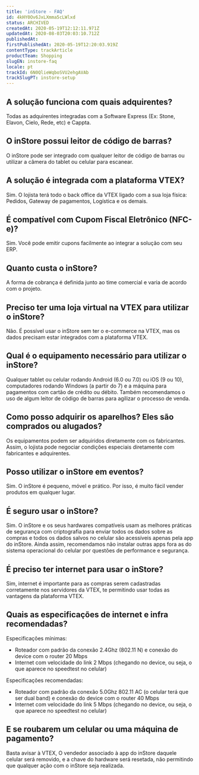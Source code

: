 ```yaml
---
title: 'inStore - FAQ'
id: 4kHY0Ov6JxLXmma5cLWlxd
status: ARCHIVED
createdAt: 2020-05-19T12:12:11.971Z
updatedAt: 2020-08-03T20:03:10.712Z
publishedAt: 
firstPublishedAt: 2020-05-19T12:20:03.919Z
contentType: trackArticle
productTeam: Shopping
slugEN: instore-faq
locale: pt
trackId: 6N0QlieWqboSVU2ehgAVAb
trackSlugPT: instore-setup
---
```


## A solução funciona com quais adquirentes?
Todas as adquirentes integradas com a Software Express (Ex: Stone, Elavon, Cielo, Rede, etc) e Cappta.

## O inStore possui leitor de código de barras?
O inStore pode ser integrado com qualquer leitor de código de barras ou utilizar a câmera do tablet ou celular para escanear.

## A solução é integrada com a plataforma VTEX?
Sim. O lojista terá todo o back office da VTEX ligado com a sua loja física: Pedidos, Gateway de pagamentos, Logística e os demais.

## É compatível com Cupom Fiscal Eletrônico (NFC-e)?
Sim. Você pode emitir cupons facilmente ao integrar a solução com seu ERP.

## Quanto custa o inStore?
A forma de cobrança é definida junto ao time comercial e varia de acordo com o projeto.

## Preciso ter uma loja virtual na VTEX para utilizar o inStore?
Não. É possível usar o inStore sem ter o e-commerce na VTEX, mas os dados precisam estar integrados com a plataforma VTEX.

## Qual é o equipamento necessário para utilizar o inStore?
Qualquer tablet ou celular rodando Android (6.0 ou 7.0) ou iOS (9 ou 10), computadores rodando Windows (a partir do 7) e a máquina para pagamentos com cartão de crédito ou débito. Também recomendamos o uso de algum leitor de código de barras para agilizar o processo de venda.

## Como posso adquirir os aparelhos? Eles são comprados ou alugados?
Os equipamentos podem ser adquiridos diretamente com os fabricantes. Assim, o lojista pode negociar condições especiais diretamente com fabricantes e adquirentes.

## Posso utilizar o inStore em eventos?
Sim. O inStore é pequeno, móvel e prático. Por isso, é muito fácil vender produtos em qualquer lugar.

## É seguro usar o inStore?
Sim. O inStore e os seus hardwares compatíveis usam as melhores práticas de segurança com criptografia para enviar todos os dados sobre as compras e todos os dados salvos no celular são acessíveis apenas pela app do inStore. Ainda assim, recomendamos não instalar outras apps fora as do sistema operacional do celular por questões de performance e segurança.

## É preciso ter internet para usar o inStore?
Sim, internet é importante para as compras serem cadastradas corretamente nos servidores da VTEX, te permitindo usar todas as vantagens da plataforma VTEX.

## Quais as especificações de internet e infra recomendadas?
Especificações mínimas:
 - Roteador com padrão da conexão 2.4Ghz (802.11 N) e conexão do device com o router 20 Mbps
 - Internet com velocidade do link 2 Mbps (chegando no device, ou seja, o que aparece no speedtest no celular)

Especificações recomendadas:
 - Roteador com padrão da conexão 5.0Ghz 802.11 AC (o celular terá que ser dual band) e conexão do device com o router 40 Mbps
 - Internet com velocidade do link 5 Mbps (chegando no device, ou seja, o que aparece no speedtest no celular)

## E se roubarem um celular ou uma máquina de pagamento?
Basta avisar à VTEX, O vendedor associado à app do inStore daquele celular será removido, e a chave do hardware será resetada, não permitindo que qualquer ação com o inStore seja realizada.

